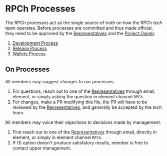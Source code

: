 # RPCh Processes

The RPCh processes act as the single source of truth on how the RPCh _tech_ team operates.
Before processes are committed and thus made official, they need to be approved by the [Representatives](./development.md#representatives) and the [Project Owner](./development.md#legend).

1. [Development Process](./development.md)
2. [Release Process](./release.md)
3. [Wallets Process](./wallets.md)

## On Processes

All members may suggest changes to our processes.

1. For questions, reach out to one of the [Representatives](./development.md#representatives) through email, element, or simply asking the question in element channel `RPCh`.
2. For changes, make a PR modifying this file, the PR will have to be reviewed by the [Representatives](./development.md#representatives), and generally be accepted by the _tech_ team.

All members may voice their objections to decisions made by management.

1. First reach out to one of the [Representatives](./development.md#representatives) through email, directly in element, or simply in element channel `RPCh`.
2. If (1) option doesn't produce satisfatory results, member is free to contact upper management.
